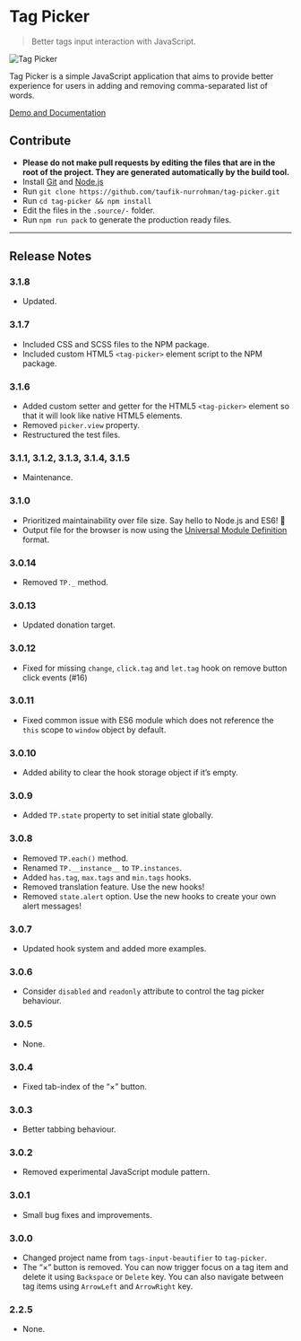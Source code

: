Tag Picker
==========

> Better tags input interaction with JavaScript.

![Tag Picker](https://user-images.githubusercontent.com/1669261/69968635-633f9d80-154d-11ea-8632-1694fd52a985.gif)

Tag Picker is a simple JavaScript application that aims to provide better experience for users in adding and removing comma-separated list of words.

[Demo and Documentation](https://taufik-nurrohman.github.io/tag-picker "View Demo")

Contribute
----------

 - **Please do not make pull requests by editing the files that are in the root of the project. They are generated automatically by the build tool.**
 - Install [Git](https://en.wikipedia.org/wiki/Git) and [Node.js](https://en.wikipedia.org/wiki/Node.js)
 - Run `git clone https://github.com/taufik-nurrohman/tag-picker.git`
 - Run `cd tag-picker && npm install`
 - Edit the files in the `.source/-` folder.
 - Run `npm run pack` to generate the production ready files.

---

Release Notes
-------------

### 3.1.8

 - Updated.

### 3.1.7

 - Included CSS and SCSS files to the NPM package.
 - Included custom HTML5 `<tag-picker>` element script to the NPM package.

### 3.1.6

 - Added custom setter and getter for the HTML5 `<tag-picker>` element so that it will look like native HTML5 elements.
 - Removed `picker.view` property.
 - Restructured the test files.

### 3.1.1, 3.1.2, 3.1.3, 3.1.4, 3.1.5

 - Maintenance.

### 3.1.0

 - Prioritized maintainability over file size. Say hello to Node.js and ES6! :wave:
 - Output file for the browser is now using the [Universal Module Definition](https://github.com/umdjs/umd) format.

### 3.0.14

 - Removed `TP._` method.

### 3.0.13

 - Updated donation target.

### 3.0.12

 - Fixed for missing `change`, `click.tag` and `let.tag` hook on remove button click events (#16)

### 3.0.11

 - Fixed common issue with ES6 module which does not reference the `this` scope to `window` object by default.

### 3.0.10

 - Added ability to clear the hook storage object if it’s empty.

### 3.0.9

 - Added `TP.state` property to set initial state globally.

### 3.0.8

 - Removed `TP.each()` method.
 - Renamed `TP.__instance__` to `TP.instances`.
 - Added `has.tag`, `max.tags` and `min.tags` hooks.
 - Removed translation feature. Use the new hooks!
 - Removed `state.alert` option. Use the new hooks to create your own alert messages!

### 3.0.7

 - Updated hook system and added more examples.

### 3.0.6

 - Consider `disabled` and `readonly` attribute to control the tag picker behaviour.

### 3.0.5

 - None.

### 3.0.4

 - Fixed tab-index of the “×” button.

### 3.0.3

 - Better tabbing behaviour.

### 3.0.2

 - Removed experimental JavaScript module pattern.

### 3.0.1

 - Small bug fixes and improvements.

### 3.0.0

 - Changed project name from `tags-input-beautifier` to `tag-picker`.
 - The “×” button is removed. You can now trigger focus on a tag item and delete it using `Backspace` or `Delete` key. You can also navigate between tag items using `ArrowLeft` and `ArrowRight` key.

### 2.2.5

 - None.
